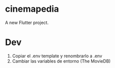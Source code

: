 # cinemapedia

A new Flutter project.

# Dev

1. Copiar el .env template y renombrarlo a .env
2. Cambiar las variables de entorno (The MovieDB)

